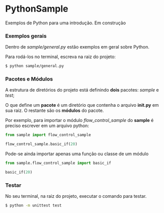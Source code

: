 # PythonSample
Exemplos de Python para uma introdução. Em construção

### Exemplos gerais

Dentro de *sample/general.py* estão exemplos em geral sobre Python.

Para rodá-los no terminal, escreva na raiz do projeto:

``` bash
$ python sample/general.py
```

### Pacotes e Módulos

A estrutura de diretórios do projeto está definindo **dois** pacotes: *sample* e *test*;

O que define um **pacote** é um diretório que contenha o arquivo **__init__.py** em sua raiz. O restante são os **módulos** do pacote.

Por exemplo, para importar o módulo *flow_control_sample* do **sample** é preciso escrever em um arquivo python:


``` python
from sample import flow_control_sample

flow_control_sample.basic_if(20)
```

Pode-se ainda importar apenas uma função ou classe de um módulo

``` python
from sample.flow_control_sample import basic_if

basic_if(20)
```

### Testar

No seu terminal, na raiz do projeto, executar o comando para testar.

``` bash
$ python -m unittest test
```
